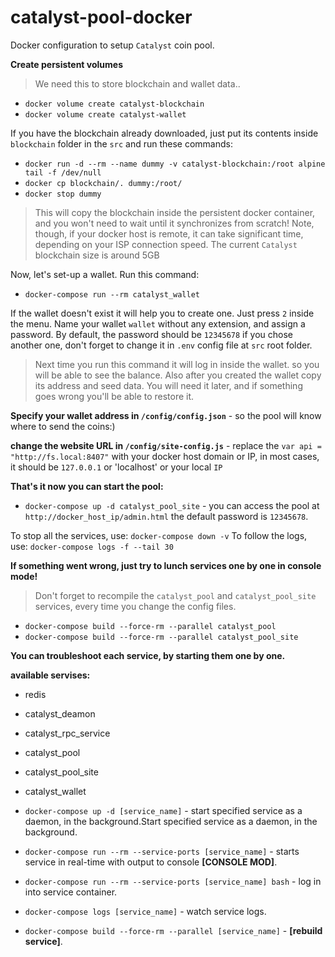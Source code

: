 # catalyst-pool-docker
Docker configuration to setup `Catalyst` coin pool.

**Create persistent volumes**
> We need this to store blockchain and wallet data..

- `docker volume create catalyst-blockchain`
- `docker volume create catalyst-wallet`

If you have the blockchain already downloaded, just put its contents inside `blockchain` folder in the `src` and run these commands: 

- `docker run -d --rm --name dummy -v catalyst-blockchain:/root alpine tail -f /dev/null`
- `docker cp blockchain/. dummy:/root/`
- `docker stop dummy`

> This will copy the blockchain inside the persistent docker container, and you won't need to wait until it synchronizes from scratch! Note, though, if your docker host is remote, it can take significant time, depending on your ISP connection speed. The current `Catalyst` blockchain size is around 5GB


Now, let's set-up a wallet. Run this command:
- `docker-compose run --rm catalyst_wallet`

If the wallet doesn't exist it will help you to create one. Just press `2` inside the menu. Name your wallet `wallet` without any extension, and assign a password. By default, the password should be `12345678` if you chose another one, don't forget to change it in `.env` config file at `src` root folder.

> Next time you run this command it will log in inside the wallet. so you will be able to see the balance.
Also after you created the wallet copy its address and seed data. You will need it later, and if something goes wrong you'll be able to restore it.

**Specify your wallet address in `/config/config.json`** - so the pool will know where to send the coins:)

**change the website URL in `/config/site-config.js`** - replace the `var api = "http://fs.local:8407"` with your docker host domain or IP, in most cases, it should be `127.0.0.1` or 'localhost' or your local `IP` 

**That's it now you can start the pool:**

- `docker-compose up -d catalyst_pool_site` - you can access the pool at `http://docker_host_ip/admin.html` the default password is `12345678`.

To stop all the services, use: `docker-compose down -v`
To follow the logs, use: `docker-compose logs -f --tail 30`

**If something went wrong, just try to lunch services one by one in console mode!**

> Don't forget to recompile the `catalyst_pool` and `catalyst_pool_site` services, every time you change the config files.
- `docker-compose build --force-rm --parallel catalyst_pool`
- `docker-compose build --force-rm --parallel catalyst_pool_site`

**You can troubleshoot each service, by starting them one by one.**

**available servises:**
- redis
- catalyst_deamon
- catalyst_rpc_service
- catalyst_pool
- catalyst_pool_site
- catalyst_wallet

- `docker-compose up -d [service_name]` - start specified service as a daemon, in the background.Start specified service as a daemon, in the background.
- `docker-compose run --rm --service-ports [service_name]` - starts service in real-time with output to console **[CONSOLE MOD]**. 
- `docker-compose run --rm --service-ports [service_name] bash` - log in into service container.
- `docker-compose logs [service_name]` - watch service logs.
- `docker-compose build --force-rm --parallel [service_name]` - **[rebuild service]**. 







